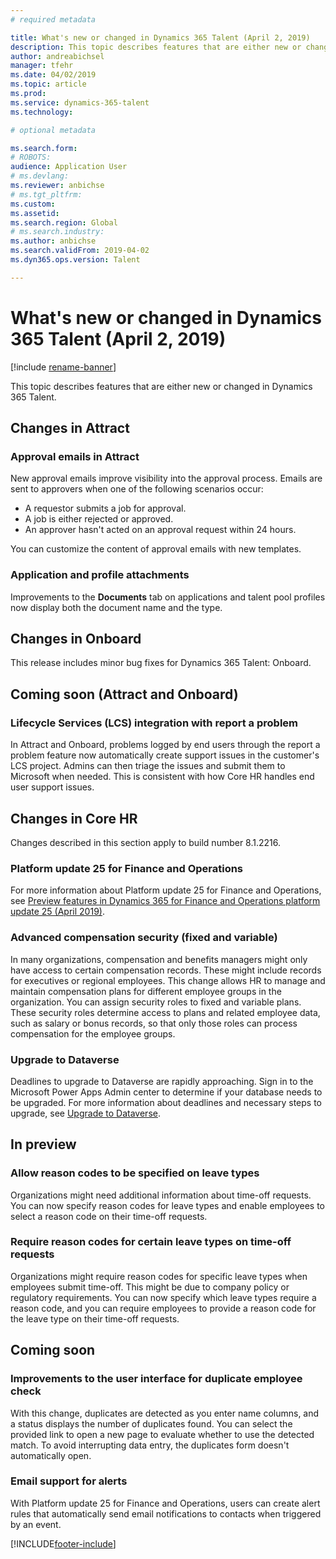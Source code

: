 ```yaml
---
# required metadata

title: What's new or changed in Dynamics 365 Talent (April 2, 2019)
description: This topic describes features that are either new or changed in Microsoft Dynamics 365 Talent for April 2, 2019.
author: andreabichsel
manager: tfehr
ms.date: 04/02/2019
ms.topic: article
ms.prod: 
ms.service: dynamics-365-talent
ms.technology: 

# optional metadata

ms.search.form: 
# ROBOTS: 
audience: Application User
# ms.devlang: 
ms.reviewer: anbichse
# ms.tgt_pltfrm: 
ms.custom: 
ms.assetid: 
ms.search.region: Global
# ms.search.industry: 
ms.author: anbichse
ms.search.validFrom: 2019-04-02
ms.dyn365.ops.version: Talent

---
```

# What's new or changed in Dynamics 365 Talent (April 2, 2019)

[!include [rename-banner](~/includes/cc-data-platform-banner.md)]

This topic describes features that are either new or changed in Dynamics 365 Talent.

## Changes in Attract

### Approval emails in Attract
New approval emails improve visibility into the approval process. Emails are sent to approvers when one of the following scenarios occur:

- A requestor submits a job for approval.
- A job is either rejected or approved.
- An approver hasn't acted on an approval request within 24 hours.

You can customize the content of approval emails with new templates.

### Application and profile attachments
Improvements to the **Documents** tab on applications and talent pool profiles now display both the document name and the type.

## Changes in Onboard
This release includes minor bug fixes for Dynamics 365 Talent: Onboard.

## Coming soon (Attract and Onboard)

### Lifecycle Services (LCS) integration with report a problem
In Attract and Onboard, problems logged by end users through the report a problem feature now automatically create support issues in the customer's LCS project. Admins can then triage the issues and submit them to Microsoft when needed. This is consistent with how Core HR handles end user support issues.

## Changes in Core HR
Changes described in this section apply to build number 8.1.2216.

### Platform update 25 for Finance and Operations
For more information about Platform update 25 for Finance and Operations, see [Preview features in Dynamics 365 for Finance and Operations platform update 25 (April 2019)](https://docs.microsoft.com/dynamics365/unified-operations/fin-and-ops/get-started/whats-new-platform-25).

###  Advanced compensation security (fixed and variable)
In many organizations, compensation and benefits managers might only have access to certain compensation records. These might include records for executives or regional employees. This change allows HR to manage and maintain compensation plans for different employee groups in the organization. You can assign security roles to fixed and variable plans. These security roles determine access to plans and related employee data, such as salary or bonus records, so that only those roles can process compensation for the employee groups.

### Upgrade to Dataverse
Deadlines to upgrade to Dataverse are rapidly approaching. Sign in to the Microsoft Power Apps Admin center to determine if your database needs to be upgraded. For more information about deadlines and necessary steps to upgrade, see [Upgrade to Dataverse](https://docs.microsoft.com/common-data-service/upgradecds/introduction-upgrade-cds).

## In preview

### Allow reason codes to be specified on leave types
Organizations might need additional information about time-off requests. You can now specify reason codes for leave types and enable employees to select a reason code on their time-off requests.

### Require reason codes for certain leave types on time-off requests
Organizations might require reason codes for specific leave types when employees submit time-off. This might be due to company policy or regulatory requirements. You can now specify which leave types require a reason code, and you can require employees to provide a reason code for the leave type on their time-off requests.

## Coming soon

### Improvements to the user interface for duplicate employee check
With this change, duplicates are detected as you enter name columns, and a status displays the number of duplicates found. You can select the provided link to open a new page to evaluate whether to use the detected match. To avoid interrupting data entry, the duplicates form doesn't automatically open.

###  Email support for alerts
With Platform update 25 for Finance and Operations, users can create alert rules that automatically send email notifications to contacts when triggered by an event. 


[!INCLUDE[footer-include](../includes/footer-banner.md)]